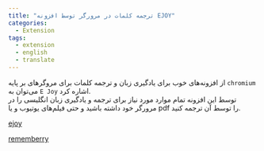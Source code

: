 ```yaml
---
title: "ترجمه کلمات در مرورگر توسط افزونه EJOY"
categories:
  - Extension
tags:
  - extension
  - english
  - translate
---
```


از افزونه‌های خوب برای یادگیری زبان و ترجمه کلمات برای مروگرهای بر پایه `chromium` می‌توان به `E Joy` اشاره کرد.  
توسط این افزونه تمام موارد مورد نیاز برای ترجمه و یادگیری زبان انگلیسی را در مرورگر خود داشته باشید و حتی فیلم‌های یوتیوب و یا pdf را توسط آن ترجمه کنید.  

[ejoy](https://ejoy-english.com/extension)  

[rememberry](https://chrome.google.com/webstore/detail/rememberry-translate-and/dipiagiiohfljcicegpgffpbnjmgjcnf?hl=en)  